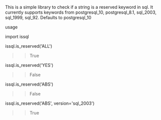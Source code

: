 This is a simple library to check if a string is a reserved keyword in sql. It currently supports keywords from  postgresql_10, 
postgresql_8.1, sql_2003, sql_1999, sql_92.  Defaults to postgresql_10

usage

import issql

issql.is_reserved('ALL')
>> True

issql.is_reserved('YES') 
>> False


issql.is_reserved('ABS') 
>>False


issql.is_reserved('ABS', version='sql_2003') 
>>True
